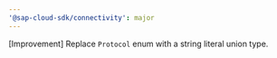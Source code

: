 ```yaml
---
'@sap-cloud-sdk/connectivity': major
---
```


[Improvement] Replace `Protocol` enum with a string literal union type.
